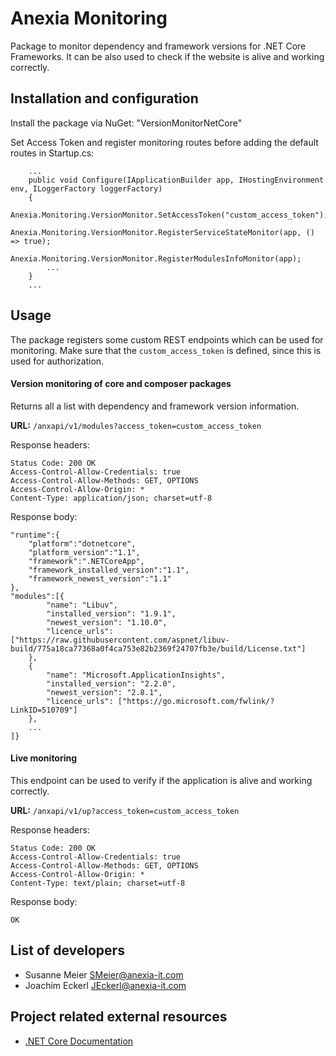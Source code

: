 # Anexia Monitoring

Package to monitor dependency and framework versions for .NET Core Frameworks. It can be also used to check if the website is alive and working correctly.

## Installation and configuration

Install the package via NuGet: "VersionMonitorNetCore"

Set Access Token and register monitoring routes before adding the default routes in Startup.cs:

		...        
        public void Configure(IApplicationBuilder app, IHostingEnvironment env, ILoggerFactory loggerFactory)
        {
            Anexia.Monitoring.VersionMonitor.SetAccessToken("custom_access_token");
            Anexia.Monitoring.VersionMonitor.RegisterServiceStateMonitor(app, () => true);
            Anexia.Monitoring.VersionMonitor.RegisterModulesInfoMonitor(app);
            ...
        }
		...

## Usage

The package registers some custom REST endpoints which can be used for monitoring. Make sure that the `custom_access_token` is defined, since this is used for authorization.

#### Version monitoring of core and composer packages

Returns all a list with dependency and framework version information.

**URL:** `/anxapi/v1/modules?access_token=custom_access_token`

Response headers:

	Status Code: 200 OK
	Access-Control-Allow-Credentials: true
	Access-Control-Allow-Methods: GET, OPTIONS
	Access-Control-Allow-Origin: *
	Content-Type: application/json; charset=utf-8

Response body:

	"runtime":{
		"platform":"dotnetcore",
		"platform_version":"1.1",
		"framework":".NETCoreApp",
		"framework_installed_version":"1.1",
		"framework_newest_version":"1.1"
	},
	"modules":[{
			"name": "Libuv",
			"installed_version": "1.9.1",
			"newest_version": "1.10.0",
			"licence_urls": ["https://raw.githubusercontent.com/aspnet/libuv-build/775a18ca77368a0f4ca753e82b2369f24707fb3e/build/License.txt"]
		},
		{
			"name": "Microsoft.ApplicationInsights",
			"installed_version": "2.2.0",
			"newest_version": "2.8.1",
			"licence_urls": ["https://go.microsoft.com/fwlink/?LinkID=510709"]
		},
		...
	]}

#### Live monitoring

This endpoint can be used to verify if the application is alive and working correctly.

**URL:** `/anxapi/v1/up?access_token=custom_access_token`

Response headers:

	Status Code: 200 OK
	Access-Control-Allow-Credentials: true
	Access-Control-Allow-Methods: GET, OPTIONS
	Access-Control-Allow-Origin: *
	Content-Type: text/plain; charset=utf-8

Response body:

	OK

## List of developers

* Susanne Meier <SMeier@anexia-it.com>
* Joachim Eckerl <JEckerl@anexia-it.com>

## Project related external resources

* [.NET Core Documentation](https://docs.microsoft.com/en-us/dotnet/core/index)
